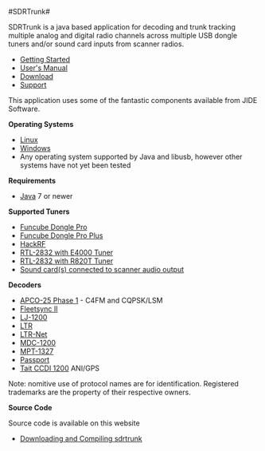 #SDRTrunk#

SDRTrunk is a java based application for decoding and trunk tracking multiple analog and digital radio channels across multiple USB dongle tuners and/or sound card inputs from scanner radios.

* [Getting Started](GettingStarted)
* [User's Manual](UserManual)
* [Download](https://drive.google.com/folderview?id=0B7BHsssXUq8eOHBTNndCczZTd0k&usp=sharing)
* [Support](https://groups.google.com/forum/#!forum/sdrtrunk)

This application uses some of the fantastic components available from JIDE Software.

**Operating Systems**

* [Linux](SetupLinux)
* [Windows](SetupWindows)
* Any operating system supported by Java and libusb, however other systems have not yet been tested 

**Requirements**

* [Java](http://www.oracle.com/technetwork/java/javase/downloads/index-jsp-138363.html) 7 or newer

**Supported Tuners**

* [Funcube Dongle Pro](FuncubeDonglePro)
* [Funcube Dongle Pro Plus](FuncubeDongleProPlus)
* [HackRF](HackRF)
* [RTL-2832 with E4000 Tuner](E4000)
* [RTL-2832 with R820T Tuner](R820T)
* [Sound card(s) connected to scanner audio output](SoundCard) 

**Decoders**

* [APCO-25 Phase 1](P25Phase1) - C4FM and CQPSK/LSM
* [Fleetsync II](Fleetsync2)
* [LJ-1200](LJ1200)
* [LTR](LTR)
* [LTR-Net](LTRNet)
* [MDC-1200](MDC1200)
* [MPT-1327](MPT1327)
* [Passport](Passport)
* [Tait CCDI 1200](Tait1200) ANI/GPS 

Note: nomitive use of protocol names are for identification. Registered trademarks are the property of their respective owners.

**Source Code**

Source code is available on this website

* [Downloading and Compiling sdrtrunk](Building) 